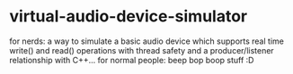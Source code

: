# virtual-audio-device-simulator
for nerds: a way to simulate a basic audio device which supports real time write() and read() operations with thread safety and a producer/listener relationship with C++... for normal people: beep bop boop stuff :D
